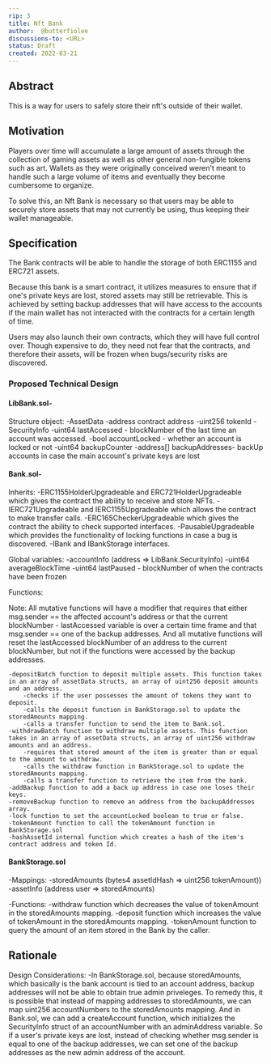 ```yaml
---
rip: 3
title: Nft Bank
author:  @butterfiolee
discussions-to: <URL>
status: Draft
created: 2022-03-21
---
```


## Abstract
This is a way for users to safely store their nft's outside of their wallet.

## Motivation
Players over time will accumulate a large amount of assets through the collection of gaming assets as well as other general non-fungible tokens such as art. Wallets as they were originally conceived weren't meant to handle such a large volume of items and eventually they become cumbersome to organize.

To solve this, an Nft Bank is necessary so that users may be able to securely store assets that may not currently be using, thus keeping their wallet manageable.

## Specification
The Bank contracts will be able to handle the storage of both ERC1155 and ERC721 assets.

Because this bank is a smart contract, it utilizes measures to ensure that if one's private keys are lost, stored assets may still be retrievable. This is achieved by setting backup addresses that will have access to the accounts if the main wallet has not interacted with the contracts for a certain length of time.

Users may also launch their own contracts, which they will have full control over. Though expensive to do, they need not fear that the contracts, and therefore their assets, will be frozen when bugs/security risks are discovered.

### Proposed Technical Design

#### LibBank.sol-
Structure object:
    -AssetData
        -address contract address
        -uint256 tokenId
    -SecurityInfo
        -uint64 lastAccessed - blockNumber of the last time an account was accessed.
        -bool accountLocked - whether an account is locked or not
        -uint64 backupCounter
        -address[] backupAddresses- backUp accounts in case the main account's private keys are lost
#### Bank.sol-
Inherits:
    -ERC1155HolderUpgradeable and ERC721HolderUpgradeable which gives the contract the ability to receive and store NFTs.
    -IERC721Upgradeable and IERC1155Upgradeable which allows the contract to make transfer calls.
    -ERC165CheckerUpgradeable which gives the contract the ability to check supported interfaces.
    -PausableUpgradeable which provides the functionality of locking functions in case a bug is discovered.
    -IBank and IBankStorage interfaces.

Global variables:
    -accountInfo (address => LibBank.SecurityInfo)
    -uint64 averageBlockTime
    -uint64 lastPaused - blockNumber of when the contracts have been frozen

Functions:

Note: All mutative functions will have a modifier that requires that either msg.sender == the affected account's address or that the current blockNumber - lastAccessed variable is over a certain time frame and that msg.sender == one of the backup addresses. And all mutative functions will reset the lastAccessed blockNumber of an address to the current blockNumber, but not if the functions were accessed by the backup addresses.

    -depositBatch function to deposit multiple assets. This function takes in an array of assetData structs, an array of uint256 deposit amounts and an address.
        -checks if the user possesses the amount of tokens they want to deposit.
        -calls the deposit function in BankStorage.sol to update the storedAmounts mapping.
        -calls a transfer function to send the item to Bank.sol.
    -withdrawBatch function to withdraw multiple assets. This function takes in an array of assetData structs, an array of uint256 withdraw amounts and an address.
        -requires that stored amount of the item is greater than or equal to the amount to withdraw.
        -calls the withdraw function in BankStorage.sol to update the storedAmounts mapping.
        -calls a transfer function to retrieve the item from the bank.
    -addBackup function to add a back up address in case one loses their keys.
    -removeBackup function to remove an address from the backupAddresses array.
    -lock function to set the accountLocked boolean to true or false.
    -tokenAmount function to call the tokenAmount function in BankStorage.sol
    -hashAssetId internal function which creates a hash of the item's contract address and token Id.

#### BankStorage.sol
-Mappings:
    -storedAmounts (bytes4 assetIdHash => uint256 tokenAmount))
    -assetInfo (address user => storedAmounts)

-Functions:
    -withdraw function which decreases the value of tokenAmount in the storedAmounts mapping.
    -deposit function which increases the value of tokenAmount in the storedAmounts mapping.
    -tokenAmount function to query the amount of an item stored in the Bank by the caller.

## Rationale
Design Considerations:
    -In BankStorage.sol, because storedAmounts, which basically is the bank account is tied to an account address, backup addresses will not be able to obtain true admin priveleges. To remedy this, it is possible that instead of mapping addresses to storedAmounts, we can map uint256 accountNumbers to the storedAmounts mapping. And in Bank.sol, we can add a createAccount function, which initializes the SecurityInfo struct of an accountNumber with an adminAddress variable. So if a user's private keys are lost, instead of checking whether msg.sender is equal to one of the backup addresses, we can set one of the backup addresses as the new admin address of the account.


